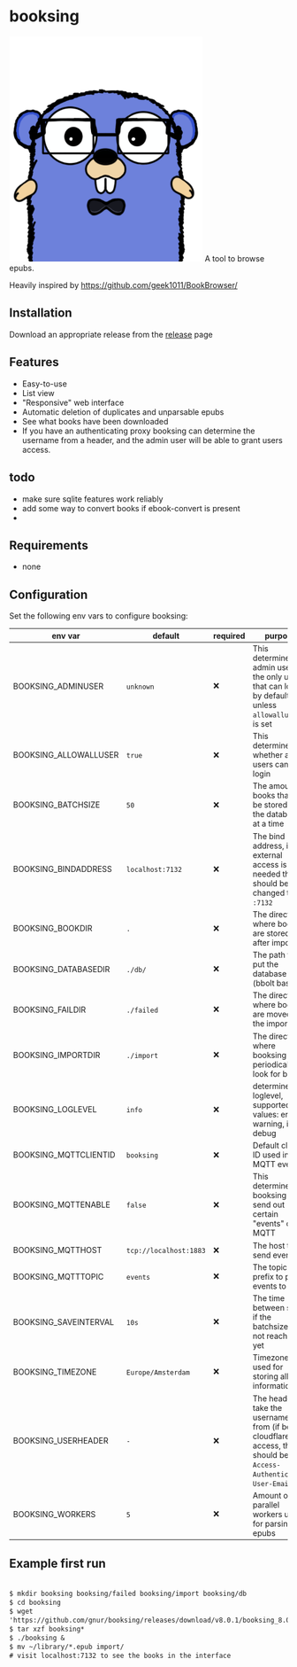 # booksing
<img src="./gopher.png" width="350" alt="nerdy gopher">
A tool to browse epubs.

Heavily inspired by https://github.com/geek1011/BookBrowser/

## Installation
Download an appropriate release from the [release](https://github.com/gnur/booksing/releases) page


## Features
- Easy-to-use
- List view
- "Responsive" web interface
- Automatic deletion of duplicates and unparsable epubs
- See what books have been downloaded
- If you have an authenticating proxy booksing can determine the username from a header, and the admin user will be able to grant users access.

## todo
- make sure sqlite features work reliably
- add some way to convert books if ebook-convert is present
- 

## Requirements
- none

## Configuration

Set the following env vars to configure booksing:

| env var               | default                | required           | purpose                                                                                                                  |
|-----------------------|------------------------|--------------------|--------------------------------------------------------------------------------------------------------------------------|
| BOOKSING_ADMINUSER    | `unknown`              | :x:                | This determines the admin user, the only user that can login by default unless `allowallusers` is set                    |
| BOOKSING_ALLOWALLUSER | `true`                 | :x:                | This determines whether all users can login                                                                              |
| BOOKSING_BATCHSIZE    | `50`                   | :x:                | The amount of books that will be stored in the databases at a time                                                       |
| BOOKSING_BINDADDRESS  | `localhost:7132`       | :x:                | The bind address, if external access is needed this should be changed to `:7132`                                         |
| BOOKSING_BOOKDIR      | `.`                    | :x:                | The directery where books are stored after importing                                                                     |
| BOOKSING_DATABASEDIR  | `./db/`                | :x:                | The path to put the database files (bbolt based)                                                                         |
| BOOKSING_FAILDIR      | `./failed`             | :x:                | The directory where books are moved if the import fails                                                                  |
| BOOKSING_IMPORTDIR    | `./import`             | :x:                | The directory where booksing will periodically look for books                                                            |
| BOOKSING_LOGLEVEL     | `info`                 | :x:                | determines the loglevel, supported values: error, warning, info, debug                                                   |
| BOOKSING_MQTTCLIENTID | `booksing`             | :x:                | Default client ID used in MQTT events                                                                                    |
| BOOKSING_MQTTENABLE   | `false`                | :x:                | This determines if booksing will send out certain "events" on MQTT                                                       |
| BOOKSING_MQTTHOST     | `tcp://localhost:1883` | :x:                | The host to send events to                                                                                               |
| BOOKSING_MQTTTOPIC    | `events`               | :x:                | The topic prefix to push events to                                                                                       |
| BOOKSING_SAVEINTERVAL | `10s`                  | :x:                | The time between saves if the batchsize is not reached yet                                                               |
| BOOKSING_TIMEZONE     | `Europe/Amsterdam`     | :x:                | Timezone used for storing all time information                                                                           |
| BOOKSING_USERHEADER   | `-`                    | :x:                | The header to take the username from (if behind cloudflare access, this should be: `Cf-Access-Authenticated-User-Email`) |
| BOOKSING_WORKERS      | `5`                    | :x:                | Amount of parallel workers used for parsing epubs                                                                        |



## Example first run

```

$ mkdir booksing booksing/failed booksing/import booksing/db 
$ cd booksing
$ wget 'https://github.com/gnur/booksing/releases/download/v8.0.1/booksing_8.0.1_linux_x86_64.tar.gz'
$ tar xzf booksing*
$ ./booksing &
$ mv ~/library/*.epub import/
# visit localhost:7132 to see the books in the interface

